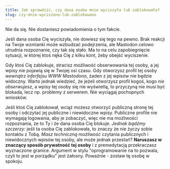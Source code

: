 ```yaml
---
title: Jak sprawdzić, czy dana osoba mnie wyciszyła lub zablokowała?
slug: czy-mnie-wyciszono-lub-zablokowano
---
```


Nie da się. Nie dostaniesz powiadomienia o tym fakcie.

Jeśli dana osoba Cię wyciszyła, nie dowiesz się tego na pewno. Brak reakcji na Twoje wzmianki może wzbudzać podejrzenia, ale Mastodon celowo utrudnia rozpoznanie, czy tak się stało. Ma to na celu zapobiegnięcie sytuacji, w której ktoś nęka Cię z kilku kont, żeby obejść wyciszenie.

Gdy ktoś Cię zablokuje, stracisz możliwość obserwowania tej osoby, a jej wpisy nie pojawią się w Twojej osi czasu. Gdy otworzysz profil tej osoby _wewnątrz inferfejsu WWW Mastodona_, żaden z jej wpisów nie będzie widoczny. Warto jednak wiedzieć, że jeżeli otworzysz profil kogoś, kogo _nie obserwujesz_, a wpisy tej osoby się nie wyświetlą, to przyczyną nie musi być blokada, lecz np. problemy z serwerem. Nie wyciągaj pochopnych wniosków.

Jeśli ktoś Cię zablokował, wciąż możesz otworzyć publiczną stronę tej osoby i odczytać jej publiczne i niewidoczne wpisy. Publiczne profile nie wymagają logowania, aby je zobaczyć, więc nie ma możliwości rozpoznania, że to Ty i że dana osoba Cię blokuje. _Jednak bądźmy szczerzy:_ jeśli ta osoba Cię zablokowała, to znaczy że nie życzy sobie kontaktu z Tobą. _Masz techniczną możliwość_ czytania publicznych i niewidocznych wpisów tej osoby, ale może jednak przestań? **Naruszasz w znaczący sposób prywatność tej osoby** i z premedytacją przekraczasz wyznaczone granice. Argument w stylu "oprogramowanie na to pozwala, czyli to jest w porządku" jest żałosny. Poważnie - zostaw tę osobę w spokoju.
